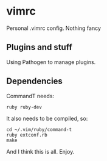 vimrc
=====

Personal .vimrc config. Nothing fancy

## Plugins and stuff
Using Pathogen to manage plugins.

## Dependencies
CommandT needs:
    
    ruby ruby-dev

It also needs to be compiled, so:

    cd ~/.vim/ruby/command-t
    ruby extconf.rb
    make

And I think this is all. Enjoy.
